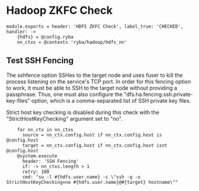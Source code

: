 
# Hadoop ZKFC Check

    module.exports = header: 'HDFS ZKFC Check', label_true: 'CHECKED', handler: ->
        {hdfs} = @config.ryba
        nn_ctxs = @contexts 'ryba/hadoop/hdfs_nn'

## Test SSH Fencing

The sshfence option SSHes to the target node and uses fuser to kill the process
listening on the service's TCP port. In order for this fencing option to work,
it must be able to SSH to the target node without providing a passphrase. Thus,
one must also configure the "dfs.ha.fencing.ssh.private-key-files" option, which
is a comma-separated list of SSH private key files.

Strict host key checking is disabled during this check with the
"StrictHostKeyChecking" argument set to "no".

        for nn_ctx in nn_ctxs
          source = nn_ctx.config.host if nn_ctx.config.host is @config.host
          target = nn_ctx.config.host if nn_ctx.config.host isnt @config.host
        @system.execute
          header: 'SSH Fencing'
          if: -> nn_ctxs.length > 1
          retry: 100
          cmd: "su -l #{hdfs.user.name} -c \"ssh -q -o StrictHostKeyChecking=no #{hdfs.user.name}@#{target} hostname\""
